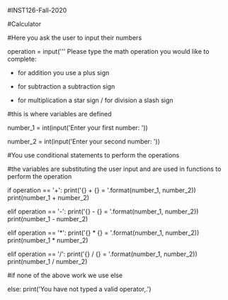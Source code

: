 #INST126-Fall-2020

#Calculator

#Here you ask the user to input their numbers

operation = input('''
Please type the math operation you would like to complete:
+ for addition you use a plus sign 
- for subtraction a subtraction sign 
* for multiplication a star sign 
/ for division a slash sign
 

#this is where variables are defined

number_1 = int(input('Enter your first number: '))

number_2 = int(input('Enter your second number: '))

#You use conditional statements to perform the operations  

#the variables are substituting the user input and are used in functions to perform the operation 

if operation == '+':
    print('{} + {} = '.format(number_1, number_2))
    print(number_1 + number_2)

elif operation == '-':
    print('{} - {} = '.format(number_1, number_2))
    print(number_1 - number_2)

elif operation == '*':
    print('{} * {} = '.format(number_1, number_2))
    print(number_1 * number_2)

elif operation == '/':
    print('{} / {} = '.format(number_1, number_2))
    print(number_1 / number_2)
    
#if none of the above work we use else 

else:
    print('You have not typed a valid operator,.')
